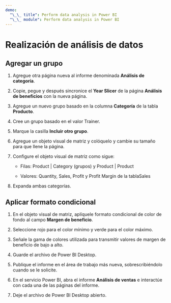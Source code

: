 ```yaml
---
demo:
  "\_\_ title": Perform data analysis in Power BI
  "\_\_ module": Perform data analysis in Power BI
---
```

# Realización de análisis de datos

## Agregar un grupo

1. Agregue otra página nueva al informe denominada **Análisis de categoría**.

1. Copie, pegue y después sincronice el **Year Slicer** de la página **Análisis de beneficios** con la nueva página.

1. Agregue un nuevo grupo basado en la columna **Categoría** de la tabla **Producto**.

1. Cree un grupo basado en el valor Trainer.

1. Marque la casilla **Incluir otro grupo**.

1. Agregue un objeto visual de matriz y colóquelo y cambie su tamaño para que llene la página.

1. Configure el objeto visual de matriz como sigue:

    - Filas: Product | Category (grupos) y Product | Product

    - Valores: Quantity, Sales, Profit y Profit Margin de la tablaSales

1. Expanda ambas categorías.

## Aplicar formato condicional

1. En el objeto visual de matriz, aplíquele formato condicional de color de fondo al campo **Margen de beneficio**.

1. Seleccione rojo para el color mínimo y verde para el color máximo.

1. Señale la gama de colores utilizada para transmitir valores de margen de beneficio de bajo a alto.

1. Guarde el archivo de Power BI Desktop.

1. Publique el informe en el área de trabajo más nueva, sobrescribiéndolo cuando se le solicite.

1. En el servicio Power BI, abra el informe **Análisis de ventas** e interactúe con cada una de las páginas del informe.

1. Deje el archivo de Power BI Desktop abierto.
